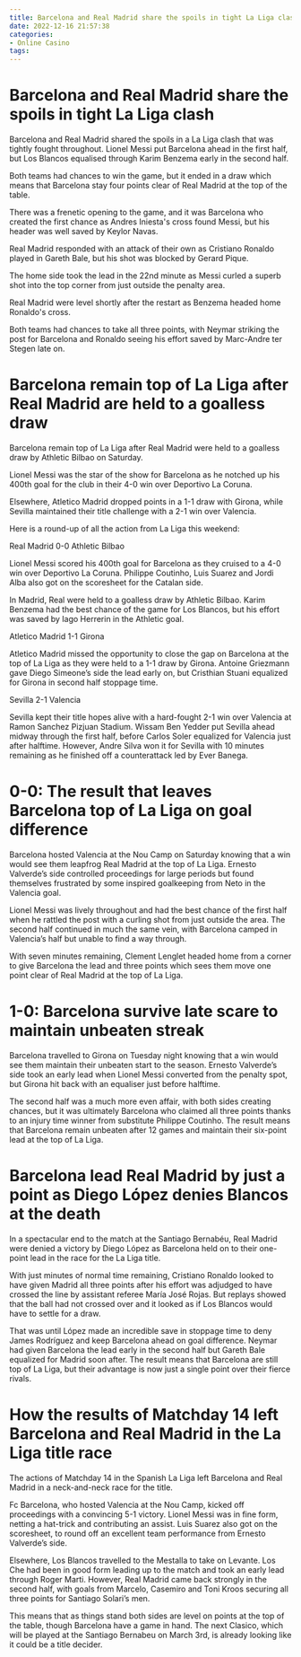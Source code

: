 ```yaml
---
title: Barcelona and Real Madrid share the spoils in tight La Liga clash 
date: 2022-12-16 21:57:38
categories:
- Online Casino
tags:
---
```



#  Barcelona and Real Madrid share the spoils in tight La Liga clash 

Barcelona and Real Madrid shared the spoils in a La Liga clash that was tightly fought throughout. Lionel Messi put Barcelona ahead in the first half, but Los Blancos equalised through Karim Benzema early in the second half.

Both teams had chances to win the game, but it ended in a draw which means that Barcelona stay four points clear of Real Madrid at the top of the table.

There was a frenetic opening to the game, and it was Barcelona who created the first chance as Andres Iniesta's cross found Messi, but his header was well saved by Keylor Navas.

Real Madrid responded with an attack of their own as Cristiano Ronaldo played in Gareth Bale, but his shot was blocked by Gerard Pique.

The home side took the lead in the 22nd minute as Messi curled a superb shot into the top corner from just outside the penalty area.

Real Madrid were level shortly after the restart as Benzema headed home Ronaldo's cross.

Both teams had chances to take all three points, with Neymar striking the post for Barcelona and Ronaldo seeing his effort saved by Marc-Andre ter Stegen late on.

#  Barcelona remain top of La Liga after Real Madrid are held to a goalless draw 

Barcelona remain top of La Liga after Real Madrid were held to a goalless draw by Athletic Bilbao on Saturday. 

Lionel Messi was the star of the show for Barcelona as he notched up his 400th goal for the club in their 4-0 win over Deportivo La Coruna.

Elsewhere, Atletico Madrid dropped points in a 1-1 draw with Girona, while Sevilla maintained their title challenge with a 2-1 win over Valencia.

Here is a round-up of all the action from La Liga this weekend: 

Real Madrid 0-0 Athletic Bilbao 

Lionel Messi scored his 400th goal for Barcelona as they cruised to a 4-0 win over Deportivo La Coruna. Philippe Coutinho, Luis Suarez and Jordi Alba also got on the scoresheet for the Catalan side.

In Madrid, Real were held to a goalless draw by Athletic Bilbao. Karim Benzema had the best chance of the game for Los Blancos, but his effort was saved by Iago Herrerin in the Athletic goal.

Atletico Madrid 1-1 Girona 

Atletico Madrid missed the opportunity to close the gap on Barcelona at the top of La Liga as they were held to a 1-1 draw by Girona. Antoine Griezmann gave Diego Simeone’s side the lead early on, but Cristhian Stuani equalized for Girona in second half stoppage time.

Sevilla 2-1 Valencia 

Sevilla kept their title hopes alive with a hard-fought 2-1 win over Valencia at Ramon Sanchez Pizjuan Stadium. Wissam Ben Yedder put Sevilla ahead midway through the first half, before Carlos Soler equalized for Valencia just after halftime. However, Andre Silva won it for Sevilla with 10 minutes remaining as he finished off a counterattack led by Ever Banega.

#  0-0: The result that leaves Barcelona top of La Liga on goal difference 

Barcelona hosted Valencia at the Nou Camp on Saturday knowing that a win would see them leapfrog Real Madrid at the top of La Liga. Ernesto Valverde’s side controlled proceedings for large periods but found themselves frustrated by some inspired goalkeeping from Neto in the Valencia goal.

Lionel Messi was lively throughout and had the best chance of the first half when he rattled the post with a curling shot from just outside the area. The second half continued in much the same vein, with Barcelona camped in Valencia’s half but unable to find a way through.

With seven minutes remaining, Clement Lenglet headed home from a corner to give Barcelona the lead and three points which sees them move one point clear of Real Madrid at the top of La Liga. 

#  1-0: Barcelona survive late scare to maintain unbeaten streak 

Barcelona travelled to Girona on Tuesday night knowing that a win would see them maintain their unbeaten start to the season. Ernesto Valverde’s side took an early lead when Lionel Messi converted from the penalty spot, but Girona hit back with an equaliser just before halftime.

The second half was a much more even affair, with both sides creating chances, but it was ultimately Barcelona who claimed all three points thanks to an injury time winner from substitute Philippe Coutinho. The result means that Barcelona remain unbeaten after 12 games and maintain their six-point lead at the top of La Liga. 

#  Barcelona lead Real Madrid by just a point as Diego López denies Blancos at the death 

In a spectacular end to the match at the Santiago Bernabéu, Real Madrid were denied a victory by Diego López as Barcelona held on to their one-point lead in the race for the La Liga title. 

With just minutes of normal time remaining, Cristiano Ronaldo looked to have given Madrid all three points after his effort was adjudged to have crossed the line by assistant referee María José Rojas. But replays showed that the ball had not crossed over and it looked as if Los Blancos would have to settle for a draw. 

That was until López made an incredible save in stoppage time to deny James Rodríguez and keep Barcelona ahead on goal difference. Neymar had given Barcelona the lead early in the second half but Gareth Bale equalized for Madrid soon after. The result means that Barcelona are still top of La Liga, but their advantage is now just a single point over their fierce rivals.

#  How the results of Matchday 14 left Barcelona and Real Madrid in the La Liga title race

The actions of Matchday 14 in the Spanish La Liga left Barcelona and Real Madrid in a neck-and-neck race for the title.

Fc Barcelona, who hosted Valencia at the Nou Camp, kicked off proceedings with a convincing 5-1 victory. Lionel Messi was in fine form, netting a hat-trick and contributing an assist. Luis Suarez also got on the scoresheet, to round off an excellent team performance from Ernesto Valverde’s side.

Elsewhere, Los Blancos travelled to the Mestalla to take on Levante. Los Che had been in good form leading up to the match and took an early lead through Roger Marti. However, Real Madrid came back strongly in the second half, with goals from Marcelo, Casemiro and Toni Kroos securing all three points for Santiago Solari’s men.

This means that as things stand both sides are level on points at the top of the table, though Barcelona have a game in hand. The next Clasico, which will be played at the Santiago Bernabeu on March 3rd, is already looking like it could be a title decider.